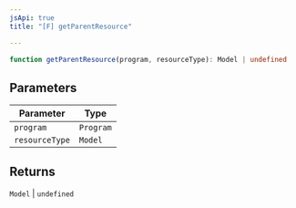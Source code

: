 ```yaml
---
jsApi: true
title: "[F] getParentResource"

---
```

```ts
function getParentResource(program, resourceType): Model | undefined
```

## Parameters

| Parameter | Type |
| ------ | ------ |
| `program` | `Program` |
| `resourceType` | `Model` |

## Returns

`Model` \| `undefined`
